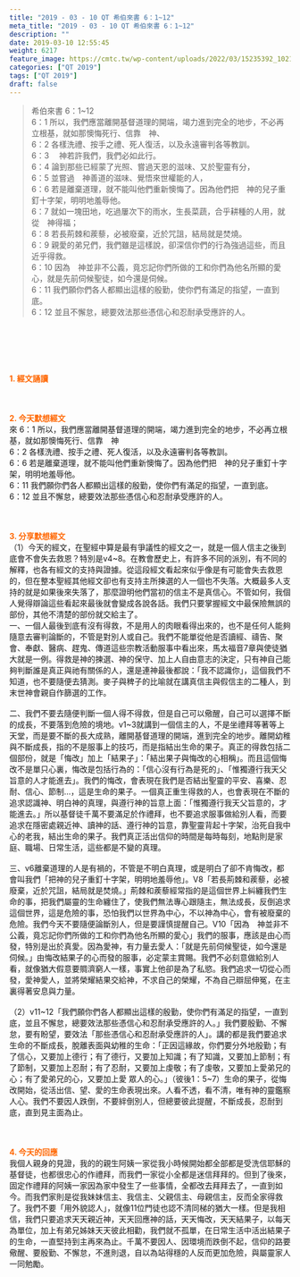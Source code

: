 ```yaml
---
title: "2019 - 03 - 10 QT 希伯來書 6：1~12"
meta_title: "2019 - 03 - 10 QT 希伯來書 6：1~12"
description: ""
date: 2019-03-10 12:55:45
weight: 6217
feature_image: https://cmtc.tw/wp-content/uploads/2022/03/15235392_10211799862337740_180693556567566654_o-1.webp
categories: ["QT 2019"]
tags: ["QT 2019"]
draft: false
---
```


<blockquote>希伯來書 6：1~12<br />
6：1 所以，我們應當離開基督道理的開端，竭力進到完全的地步，不必再立根基，就如那懊悔死行、信靠　神、<br />
6：2 各樣洗禮、按手之禮、死人復活，以及永遠審判各等教訓。<br />
6：3 　神若許我們，我們必如此行。<br />
6：4 論到那些已經蒙了光照、嘗過天恩的滋味、又於聖靈有分，<br />
6：5 並嘗過　神善道的滋味、覺悟來世權能的人，<br />
6：6 若是離棄道理，就不能叫他們重新懊悔了。因為他們把　神的兒子重釘十字架，明明地羞辱他。<br />
6：7 就如一塊田地，吃過屢次下的雨水，生長菜蔬，合乎耕種的人用，就從　神得福；<br />
6：8 若長荊棘和蒺藜，必被廢棄，近於咒詛，結局就是焚燒。<br />
6：9 親愛的弟兄們，我們雖是這樣說，卻深信你們的行為強過這些，而且近乎得救。<br />
6：10 因為　神並非不公義，竟忘記你們所做的工和你們為他名所顯的愛心，就是先前伺候聖徒，如今還是伺候。<br />
6：11 我們願你們各人都顯出這樣的殷勤，使你們有滿足的指望，一直到底。<br />
6：12 並且不懈怠，總要效法那些憑信心和忍耐承受應許的人。</blockquote><br />
&nbsp;<br />
<br />
&nbsp;<br />
<br />
<span style="color: #ff6600;"><strong>1. </strong><strong>經文誦讀</strong></span><br />
<br />
<span style="color: #ff6600;"><strong> </strong></span><br />
<br />
<span style="color: #ff6600;"><strong>2. 今天默想</strong><strong>經文<br />
</strong></span>來 6：1 所以，我們應當離開基督道理的開端，竭力進到完全的地步，不必再立根基，就如那懊悔死行、信靠　神<br />
6：2 各樣洗禮、按手之禮、死人復活，以及永遠審判各等教訓。<br />
6：6 若是離棄道理，就不能叫他們重新懊悔了。因為他們把　神的兒子重釘十字架，明明地羞辱他。<br />
6：11 我們願你們各人都顯出這樣的殷勤，使你們有滿足的指望，一直到底。<br />
6：12 並且不懈怠，總要效法那些憑信心和忍耐承受應許的人。<br />
<br />
&nbsp;<br />
<br />
<span style="color: #ff6600;"><strong>3. 分享默想經文<br />
</strong></span>（1）今天的經文，在聖經中算是最有爭議性的經文之一，就是一個人信主之後到底會不會失去救恩？特別是v4~8。在教會歷史上，有許多不同的派別，有不同的解釋，也各有經文的支持與證據。從這段經文看起來似乎像是有可能會失去救恩的，但在整本聖經其他經文卻也有支持主所揀選的人一個也不失落。大概最多人支持的就是如果後來失落了，那麼證明他們當初的信主不是真信心。不管如何，我個人覺得辯論這些看起來最後就會變成各說各話。我們只要掌握經文中最保險無誤的部份，其他不清楚的部份就交給主了。<br />
一、一個人最後到底有沒有得救，不是用人的肉眼看得出來的，也不是任何人能夠隨意去審判論斷的，不管是對別人或自己。我們不能單從他是否讀經、禱告、聚會、奉獻、醫病、趕鬼、傳道這些宗教活動服事中看出來，馬太福音7章與使徒猶大就是一例。得救是神的揀選、神的保守、加上人自由意志的決定，只有神自己能夠判斷誰是真正與祂有關係的人，還是連神最後都說：「我不認識你」，這個我們不知道，也不要隨便去猜測。麥子與稗子的比喻就在講真信主與假信主的二種人，到末世神會親自作篩選的工作。<br />
<br />
二、我們不要去隨便判斷一個人得不得救，但是自己可以儆醒，自己可以選擇不斷的成長，不要落到危險的境地。v1~3就講到一個信主的人，不是坐禮拜等著等上天堂，而是要不斷的長大成熟，離開基督道理的開端，進到完全的地步。離開幼稚與不斷成長，指的不是服事上的技巧，而是指結出生命的果子。真正的得救包括二個部份，就是「悔改」加上「結果子」：「結出果子與悔改的心相稱」。而且這個悔改不是單只心裏，悔改是包括行為的：「信心沒有行為是死的」、「惟獨遵行我天父旨意的人才能進去」。我們的悔改，會表現在我們是否結出聖靈的平安、喜樂、忍耐、信心、節制…，這是生命的果子。一個真正重生得救的人，也會表現在不斷的追求認識神、明白神的真理，與遵行神的旨意上面：「惟獨遵行我天父旨意的，才能進去。」所以基督徒千萬不要滿足於作禮拜，也不要追求服事做給別人看，而要追求在隱密處親近神、讀神的話、遵行神的旨意，靠聖靈背起十字架，治死自我中心的老我，結出生命的果子。我們真正活出信仰的時間是每時每刻，地點則是家庭、職場、日常生活，這些都是不變的真理。<br />
<br />
三、v6離棄道理的人是有禍的，不管是不明白真理，或是明白了卻不肯悔改，都會叫我們「把神的兒子重釘十字架，明明地羞辱他」。V8「若長荊棘和蒺藜，必被廢棄，近於咒詛，結局就是焚燒。」荊棘和蒺藜經常指的是這個世界上糾纏我們生命的事，把我們屬靈的生命纏住了，使我們無法專心跟隨主，無法成長，反倒追求這個世界，這是危險的事，恐怕我們以世界為中心，不以神為中心，會有被廢棄的危險。我們今天不要隨便論斷別人，但是要謹慎提醒自己。V10「因為　神並非不公義，竟忘記你們所做的工和你們為他名所顯的愛心」我們的服事，應該是由心而發，特別是出於真愛。因為愛神，有力量去愛人：「就是先前伺候聖徒，如今還是伺候。」由悔改結果子的心而發的服事，必定蒙主賞賜。我們不必刻意做給別人看，就像猶大假意要賙濟窮人一樣，事實上他卻是為了私慾。我們追求一切從心而發，愛神愛人，並將榮耀結果交給神，不求自己的榮耀，不為自己辯屈伸冤，在主裏得著安息與力量。<br />
<br />
（2）v11~12「我們願你們各人都顯出這樣的殷勤，使你們有滿足的指望，一直到底，並且不懈怠，總要效法那些憑信心和忍耐承受應許的人。」我們要殷勤、不懈怠，要有盼望，要效法「那些憑信心和忍耐承受應許的人」。講的都是我們要追求生命的不斷成長，脫離表面與幼稚的生命：「正因這緣故，你們要分外地殷勤；有了信心，又要加上德行；有了德行，又要加上知識；有了知識，又要加上節制；有了節制，又要加上忍耐；有了忍耐，又要加上虔敬；有了虔敬，又要加上愛弟兄的心；有了愛弟兄的心，又要加上愛 眾人的心。」（彼後1：5~7）生命的果子，從悔改開始，從活出信、望、愛的生命表現出來。人看不透，看不清，唯有神的靈鑑察人心。我們不要因人跌倒，不要絆倒別人，但總要彼此提醒，不斷成長，忍耐到底，直到見主面為止。<br />
<br />
&nbsp;<br />
<br />
<span style="color: #ff6600;"><strong>4. 今天的回應<br />
</strong></span>我個人親身的見證，我的的親生阿姨一家從我小時候開始都全部都是受洗信耶穌的基督徒，也都很忠心的作禮拜，而我們一家從小全都是迷信拜拜的。但到了後來，固定作禮拜的阿姨一家因為家中發生了一些事情，全都改去拜拜去了，一直到如今。而我們家則是從我妹妹信主、我信主、父親信主、母親信主，反而全家得救了。我們不要「用外貌認人」，就像11位門徒也認不清同梯的猶大一樣。但是我相信，我們只要追求天天親近神，天天回應神的話，天天悔改，天天結果子，以每天為單位，加上有弟兄姊妹天天彼此相勸，我們就不孤單，在日常生活中活出結果子的生命，一直堅持到主再來為止。千萬不要因人、因環境而跌倒不起，信仰的路要儆醒、要殷勤、不懈怠，不進則退，自以為站得穩的人反而更加危險，與屬靈家人一同勉勵。
        